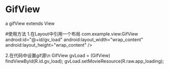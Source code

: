 # GifView
a gifView extends View

#使用方法
1.在Layout中引用一个布局
com.example.view.GifView
        android:id="@+id/gv_load"
        android:layout_width="wrap_content"
        android:layout_height="wrap_content" />
        
2.在代码中设置gif源\n
GifView gvLoad = (GifView) findViewById(R.id.gv_load);
gvLoad.setMovieResource(R.raw.app_loading);
